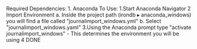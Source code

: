Required Dependencies:
    1. Anaconda
To Use:
    1.Start Anaconda Navigator
    2 Import Environment
        a. Inside the project path (irondb⁩ ▸ ⁨anaconda_windows)⁩ you will find a file called "journalimport_windows.yml"
        b. Select "journalimport_windows.yaml"
    3.Using the Anaconda prompt type "activate journalimport_windows" - This determines the environment you will be using
    4 DONE
